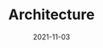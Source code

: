 ---
title: Architecture
description: >
  The architecture is the pillar of every project. This chapter will discuss when to use Single Page Application vs. Multi Page Application, as well as other architectural decisions for PWAs.
authors:
  - firt
date: 2021-11-03
---